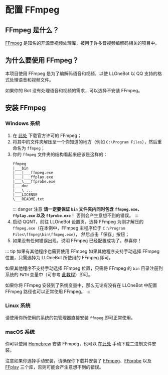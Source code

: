 # 配置 FFmpeg

## FFmpeg 是什么？

[FFmpeg](https://ffmpeg.org/) 是知名的开源音视频处理库，被用于许多音视频编解码相关的项目中。

## 为什么要使用 FFmpeg？

本项目使用 FFmpeg 是为了编解码语音和视频，以使 LLOneBot 以 QQ 支持的格式处理语音和视频文件。

如果你的 Bot 没有处理语音和视频的需求，可以选择不安装 FFmpeg。

## 安装 FFmpeg

### Windows 系统

1. 在 [此处](https://www.gyan.dev/ffmpeg/builds/ffmpeg-git-full.7z) 下载官方许可的 FFmpeg；
2. 将其中的文件夹解压至一个你知道的地方（例如 `C:\Program Files`），然后重命名为 `ffmpeg`；
3. 你的 `ffmpeg` 文件夹的结构看起来应该是这样的：
    ```
    ffmpeg
    |___bin
    |___|___ffmpeg.exe
    |___|___ffplay.exe
    |___\___ffprobe.exe
    |___doc
    |___\ ...
    |___LICENSE
    \___README.txt
    ```
    ::: danger 注意
    **请一定要保证 `bin` 文件夹内同时包含 `ffmpeg.exe`、`ffplay.exe` 以及 `ffprobe.exe`！** 否则会产生意想不到的错误。
    :::
4. 启动 QQNT，前往 LLOneBot 设置页，选择 FFmpeg 为刚才解压的 `ffmpeg.exe`（在本例中，FFmpeg 主程序位于 `C:\Program Files\ffmpeg\bin\ffmpeg.exe`）， 然后点击「保存」按钮；
5. 如果没有任何错误出现，说明 FFmpeg 已经配置成功了。恭喜你！

::: tip 如果有其他程序也需要使用 FFmpeg
如果其他程序支持手动选择 FFmpeg 位置，只需选择为 LLOneBot 所使用的 FFmpeg 即可。

如果其他程序不支持手动选择 FFmpeg 位置，只需将 FFmpeg 的 `bin` 目录注册到系统的 `PATH` 变量中（可参考 [此教程](https://zhuanlan.zhihu.com/p/595750538#:~:text=Step%203%3A%20%E7%8E%AF%E5%A2%83%E5%8F%98%E9%87%8F%20Path%20%E7%9A%84%E6%B7%BB%E5%8A%A0)）即可。

如果你将 FFmpeg 安装到了系统变量中，那么无论有没有在 LLOneBot 中配置 FFmpeg 路径也可以正常使用 FFmpeg。
:::

### Linux 系统

请使用你所使用的系统的包管理器直接安装 `ffmpeg` 即可正常使用。

### macOS 系统

你可以使用 [Homebrew](https://brew.sh/) 安装 FFmpeg，也可以 [在此处](https://evermeet.cx/ffmpeg/) 手动下载二进制文件安装。

注意如果你选择手动安装，请确保你下载并安装了 [FFmpeg](https://evermeet.cx/ffmpeg/#:~:text=static%20%2D%2Ddisable%2Dffplay-,FFmpeg,-ffmpeg%2D114296%2Dg5ff0eb34d2)、[FFprobe](https://evermeet.cx/ffmpeg/#:~:text=external%20ffmpeg%20libraries-,FFprobe,-ffprobe%2D114296%2Dg5ff0eb34d2) 以及 [FFplay](https://evermeet.cx/ffmpeg/#:~:text=external%20ffprobe%20libraries-,FFplay,-ffplay%2D113169%2Dge1c1dc8347) 三个库，否则可能会产生意想不到的错误。
